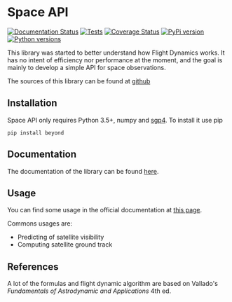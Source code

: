 Space API
=========

[![Documentation Status](http://readthedocs.org/projects/beyond/badge/?version=latest)](http://beyond.readthedocs.io/en/latest/?badge=latest)
[![Tests](https://travis-ci.org/galactics/beyond.svg?branch=master)](https://travis-ci.org/galactics/beyond)
[![Coverage Status](https://coveralls.io/repos/github/galactics/beyond/badge.svg?branch=master)](https://coveralls.io/github/galactics/beyond?branch=master)
[![PyPi version](https://img.shields.io/pypi/v/beyond.svg)](https://pypi.python.org/pypi/beyond)
[![Python versions](https://img.shields.io/pypi/pyversions/beyond.svg)](https://pypi.python.org/pypi/beyond)

This library was started to better understand how Flight Dynamics works. It
has no intent of efficiency nor performance at the moment, and the goal is
mainly to develop a simple API for space observations.

The sources of this library can be found at [github](https://github.com/galactics/beyond)

Installation
------------

Space API only requires Python 3.5+, numpy and [sgp4](https://github.com/brandon-rhodes/python-sgp4). To install it use pip

    pip install beyond

Documentation
-------------

The documentation of the library can be found [here](http://beyond.readthedocs.io/en/latest/).

Usage
-----

You can find some usage in the official documentation at [this page](http://beyond.readthedocs.io/en/latest//examples.html).

Commons usages are:

*   Predicting of satellite visibility
*   Computing satellite ground track

References
----------

A lot of the formulas and flight dynamic algorithm are based on Vallado's
_Fundamentals of Astrodynamic and Applications_ 4th ed.